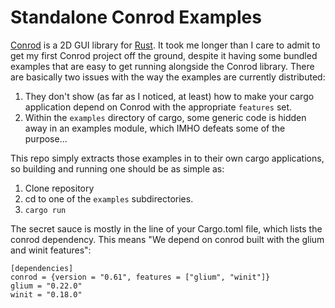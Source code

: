 # Standalone Conrod Examples

[Conrod](https://github.com/PistonDevelopers/conrod) is a 2D GUI library for [Rust](https://www.rust-lang.org).  It took me longer than I care to admit to get my first Conrod project off the ground, despite it having some bundled examples that are easy to get running alongside the Conrod library.  There are basically two issues with the way the examples are currently distributed:
  1. They don't show (as far as I noticed, at least) how to make your cargo application depend on Conrod with the appropriate `features` set.
  2. Within the `examples` directory of cargo, some generic code is hidden away in an examples module, which IMHO defeats some of the purpose...

This repo simply extracts those examples in to their own cargo applications, so building and running one should be as simple as:

  1. Clone repository
  2. cd to one of the `examples` subdirectories.
  3. `cargo run`
  
The secret sauce is mostly in the line of your Cargo.toml file, which lists the conrod dependency.  This means "We depend on conrod built with the glium and winit features":

```
[dependencies]
conrod = {version = "0.61", features = ["glium", "winit"]}
glium = "0.22.0"
winit = "0.18.0"
```
